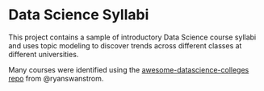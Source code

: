 # Data Science Syllabi

This project contains a sample of introductory Data Science course syllabi and uses topic modeling to discover trends across different classes at different universities.

Many courses were identified using the [awesome-datascience-colleges repo](https://github.com/ryanswanstrom/awesome-datascience-colleges) from @ryanswanstrom.
